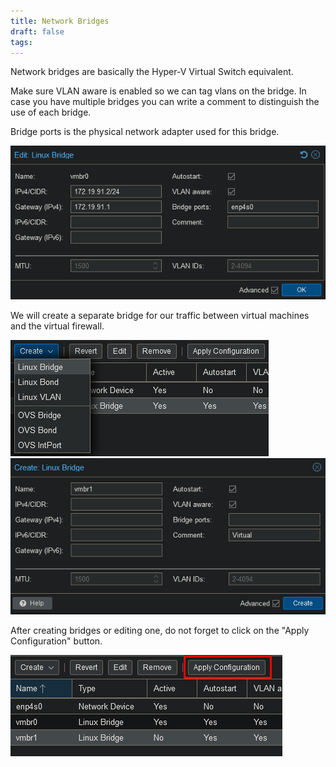 ```yaml
---
title: Network Bridges
draft: false
tags:
---
```

 
Network bridges are basically the Hyper-V Virtual Switch equivalent. 

Make sure VLAN aware is enabled so we can tag vlans on the bridge.
In case you have multiple bridges you can write a comment to distinguish the use of each bridge.

Bridge ports is the physical network adapter used for this bridge.

![](proxmox_networkbridge_1.png)

We will create a separate bridge for our traffic between virtual machines and the virtual firewall.

![](proxmox_networkbridge_2.png)
![](proxmox_networkbridge_3.png)

After creating bridges or editing one, do not forget to click on the "Apply Configuration" button.

![](proxmox_networkbridge_4.png)